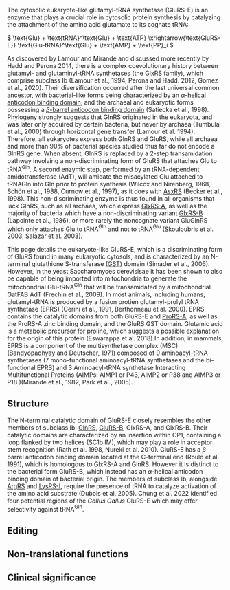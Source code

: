 
The cytosolic eukaryote-like glutamyl-tRNA synthetase (GluRS-E) is an enzyme that plays a crucial role in cytosolic protein synthesis by catalyzing the attachment of the amino acid glutamate to its cognate tRNA:


$ \text{Glu} + \text{tRNA}^\text{Glu} + \text{ATP} \xrightarrow{\text{GluRS-E}} \text{Glu-tRNA}^\text{Glu} + \text{AMP} + \text{PP}_i  $






As discovered by Lamour and Mirande and discussed more recently by Hadd and Perona 2014, there is a complex coevolutionary history between glutamyl- and glutaminyl-tRNA synthetases (the GlxRS family), which comprise subclass Ib (Lamour et al., 1994, Perona and Hadd. 2012, Gomez et al., 2020). 
Their diversification occurred after the last universal common ancestor, with bacterial-like forms being characterized by an [$\alpha$-helical anticodon binding domain](/superfamily/class1/Anticodon_binding_domain_EK), and the archaeal and eukaryotic forms possessing a [$\beta$-barrel anticodon binding domain](/superfamily/class1/Anticodon_binding_domain_EQ) (Satiecka et al., 1998). Phylogeny strongly suggests that GlnRS originated in the eukaryota, and was later only acquired by certain bacteria, but never by archaea (Tumbula et al., 2000) through horizontal gene transfer (Lamour et al. 1994). Therefore, all eukaryotes express both GlnRS and GluRS, while all archaea and more than 90% of bacterial species studied thus far do not encode a GlnRS gene. When absent, GlnRS is replaced by a 2-step transamidation pathway involving a non-discriminating form of GluRS that attaches Glu to tRNA$^\text{Gln}$. A second enzymic step, performed by an tRNA-dependent amidotransferase (AdT), will amidate the misacylated Glu attached to tRNAGln into Gln prior to protein synthesis (Wilcox and Nirenberg, 1968, Schön et al., 1988, Curnow et al., 1997), as it does with [AsxRS](/class2/asp2/) (Becker et al., 1998). This non-discriminating enzyme is thus found in all organisms that lack GlnRS, such as all archaea, which express [GlxRS-A](/class1/glu2/), as well as the majority of bacteria which have a non-discriminating variant [GlxRS-B](/class1/glu1/) (Lapointe et al., 1986), or more rarely the noncognate variant GluGlnRS which only attaches Glu to tRNA$^\text{Gln}$  and not to tRNA$^\text{Glu}$ (Skouloubris et al. 2003, Salazar et al. 2003). 




This page details the eukaryote-like GluRS-E, which is a discriminating form of GluRS found in many eukaryotic cytosols, and is characterized by an N-terminal glutathione S-transferase ([GST](/superfamily/class1/GST)) domain (Simader et al., 2006). However, in the yeast Saccharomyces cerevisisae it has been shown to also be capable of being imported into mitochondria to generate the mitochondrial Glu-tRNA$^\text{Gln}$ that will be transamidated by a mitochondrial GatFAB AdT (Frechin et al., 2009).
In most animals, including humans, glutamyl-tRNA is produced by a fusion protien glutamyl-prolyl tRNA synthetase (EPRS) (Cerini et al., 1991, Berthonneau et al. 2000). 
EPRS contains the catalytic domains from both GluRS-E and [ProRS-A](/class2/pro1/), as well as the ProRS-A zinc binding domain, and the GluRS GST domain. 
Glutamic acid is a metabolic precursor for proline, which suggests a possible explanation for the origin of this protein (Eswarappa et al. 2018).In addition, in mammals, EPRS is a component of the multisynthetase complex (MSC) (Bandyopadhyay and Deutscher, 1971) composed of 9 aminoacyl-tRNA synthetases (7 mono-functional aminoacyl-tRNA synthetases and the bi-functional EPRS) and 3 Aminoacyl-tRNA synthetase Interacting Multifunctional Proteins (AIMPs: AIMP1 or P43, AIMP2 or P38 and AIMP3 or P18 )(Mirande et al., 1982, Park et al., 2005). 


## Structure

The N-terminal catalytic domain of GluRS-E closely resembles the other members of subclass Ib: [GlnRS](/class1/gln/), [GluRS-B](/class1/glu1/), GlxRS-A,  and GlxRS-B.
Their catalytic domains are characterized by an insertion within CP1, containing a loop flanked by two helices (SC1b IM), which 
may play a role in acceptor stem recognition  (Rath et al. 1998, Nureki et al. 2010).
GluRS-E has a $\beta$-barrel anticodon binding domain located at the C-terminal end (Rould et al. 1991), which is homologous to GlxRS-A and GlnRS.
However it is distinct to the bacterial form GluRS-B, which instead has an $\alpha$-helical anticodon binding domain of bacterial origin. 
The members of subclass Ib, alongside [ArgRS](/class1/arg/) and  [LysRS-I](/class1/lys/), require the presence of tRNA to catalyze activation of the amino acid substrate (Dubois et al. 2005).
Chung et al. 2022 identified four potential regions of the *Gallus Gallus* GluRS-E which may offer selectivity against tRNA$^\text{Gln}$.






## Editing


## Non-translational functions



## Clinical significance
